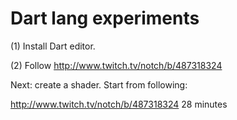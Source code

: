 # Dart lang experiments

(1) Install Dart editor.

(2) Follow http://www.twitch.tv/notch/b/487318324

Next: create a shader.  Start from following:

   http://www.twitch.tv/notch/b/487318324
   28 minutes

